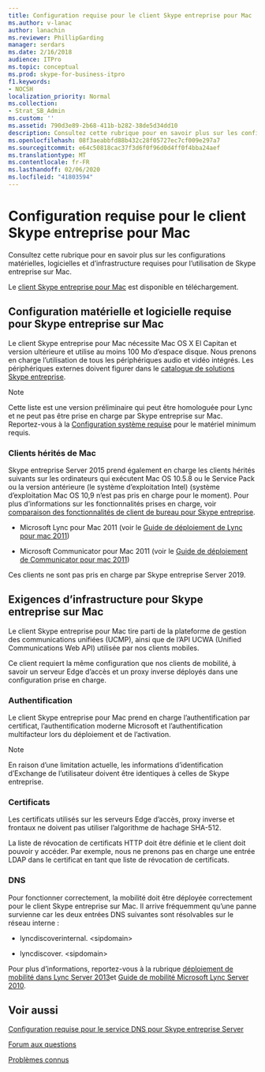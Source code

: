 ```yaml
---
title: Configuration requise pour le client Skype entreprise pour Mac
ms.author: v-lanac
author: lanachin
ms.reviewer: PhillipGarding
manager: serdars
ms.date: 2/16/2018
audience: ITPro
ms.topic: conceptual
ms.prod: skype-for-business-itpro
f1.keywords:
- NOCSH
localization_priority: Normal
ms.collection:
- Strat_SB_Admin
ms.custom: ''
ms.assetid: 790d3e89-2b68-411b-b282-38de5d34dd10
description: Consultez cette rubrique pour en savoir plus sur les configurations matérielles, logicielles et d’infrastructure requises pour l’utilisation de Skype entreprise sur Mac.
ms.openlocfilehash: 08f3aeabbfd88b432c28f05727ec7cf009e297a7
ms.sourcegitcommit: e64c50818cac37f3d6f0f96d0d4ff0f4bba24aef
ms.translationtype: MT
ms.contentlocale: fr-FR
ms.lasthandoff: 02/06/2020
ms.locfileid: "41803594"
---
```

# <a name="skype-for-business-on-mac-client-requirements"></a>Configuration requise pour le client Skype entreprise pour Mac
 
Consultez cette rubrique pour en savoir plus sur les configurations matérielles, logicielles et d’infrastructure requises pour l’utilisation de Skype entreprise sur Mac.
  
Le [client Skype entreprise pour Mac](https://products.office.com/en-us/skype-for-business/download-app?tab=tabs-3#Mac) est disponible en téléchargement.
  
## <a name="hardware-and-software-requirements-for-skype-for-business-on-mac"></a>Configuration matérielle et logicielle requise pour Skype entreprise sur Mac

Le client Skype entreprise pour Mac nécessite Mac OS X El Capitan et version ultérieure et utilise au moins 100 Mo d’espace disque. Nous prenons en charge l’utilisation de tous les périphériques audio et vidéo intégrés. Les périphériques externes doivent figurer dans le [catalogue de solutions Skype entreprise](https://partnersolutions.skypeforbusiness.com/solutionscatalog). 
  
> [!NOTE]
> Cette liste est une version préliminaire qui peut être homologuée pour Lync et ne peut pas être prise en charge par Skype entreprise sur Mac. Reportez-vous à la [Configuration système requise](https://products.office.com/en-us/office-system-requirements) pour le matériel minimum requis.
  
### <a name="legacy-mac-clients"></a>Clients hérités de Mac

Skype entreprise Server 2015 prend également en charge les clients hérités suivants sur les ordinateurs qui exécutent Mac OS 10.5.8 ou le Service Pack ou la version antérieure (le système d’exploitation Intel) (système d’exploitation Mac OS 10,9 n’est pas pris en charge pour le moment). Pour plus d’informations sur les fonctionnalités prises en charge, voir [comparaison des fonctionnalités de client de bureau pour Skype entreprise](desktop-feature-comparison.md).
  
- Microsoft Lync pour Mac 2011 (voir le [Guide de déploiement de Lync pour mac 2011](https://go.microsoft.com/fwlink/p/?LinkId=268786))
    
- Microsoft Communicator pour Mac 2011 (voir le [Guide de déploiement de Communicator pour mac 2011](https://go.microsoft.com/fwlink/p/?LinkId=268787))
 
Ces clients ne sont pas pris en charge par Skype entreprise Server 2019.
   
## <a name="infrastructure-requirements-for-skype-for-business-on-mac"></a>Exigences d’infrastructure pour Skype entreprise sur Mac
<a name="Infrastructure"> </a>

Le client Skype entreprise pour Mac tire parti de la plateforme de gestion des communications unifiées (UCMP), ainsi que de l’API UCWA (Unified Communications Web API) utilisée par nos clients mobiles.
  
Ce client requiert la même configuration que nos clients de mobilité, à savoir un serveur Edge d’accès et un proxy inverse déployés dans une configuration prise en charge. 
  
### <a name="authentication"></a>Authentification

Le client Skype entreprise pour Mac prend en charge l’authentification par certificat, l’authentification moderne Microsoft et l’authentification multifacteur lors du déploiement et de l’activation.
  
> [!NOTE]
> En raison d’une limitation actuelle, les informations d’identification d’Exchange de l’utilisateur doivent être identiques à celles de Skype entreprise. 
  
### <a name="certificates"></a>Certificats

Les certificats utilisés sur les serveurs Edge d’accès, proxy inverse et frontaux ne doivent pas utiliser l’algorithme de hachage SHA-512.
  
La liste de révocation de certificats HTTP doit être définie et le client doit pouvoir y accéder. Par exemple, nous ne prenons pas en charge une entrée LDAP dans le certificat en tant que liste de révocation de certificats.
  
### <a name="dns"></a>DNS

Pour fonctionner correctement, la mobilité doit être déployée correctement pour le client Skype entreprise sur Mac. Il arrive fréquemment qu’une panne survienne car les deux entrées DNS suivantes sont résolvables sur le réseau interne :
  
- lyncdiscoverinternal. \<sipdomain\>
    
- lyncdiscover. \<sipdomain\>
    
Pour plus d’informations, reportez-vous à la rubrique [déploiement de mobilité dans Lync Server 2013](https://go.microsoft.com/fwlink/p/?LinkId=798224)et [Guide de mobilité Microsoft Lync Server 2010](https://go.microsoft.com/fwlink//p/?LinkId=798226).
  
## <a name="see-also"></a>Voir aussi
<a name="Infrastructure"> </a>

[Configuration requise pour le service DNS pour Skype entreprise Server](../../plan-your-deployment/network-requirements/dns.md)

[Forum aux questions](https://go.microsoft.com/fwlink/p/?LinkId=798227)
  
[Problèmes connus](https://go.microsoft.com/fwlink/p/?LinkId=798228)
